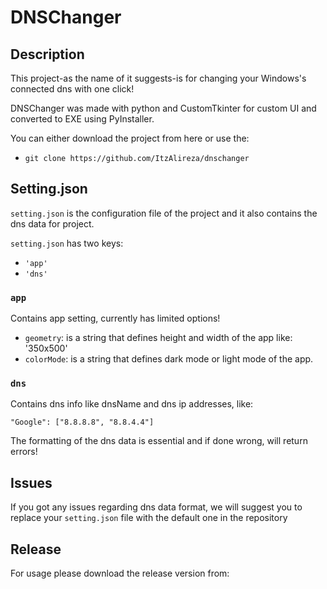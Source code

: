 # DNSChanger
## Description

This project-as the name of it suggests-is for changing your Windows's connected dns with one click!

DNSChanger was made with python and CustomTkinter for custom UI and converted to EXE using PyInstaller.

You can either download the project from here or use the:
- ```git clone https://github.com/ItzAlireza/dnschanger```

## Setting.json
`setting.json` is the configuration file of the project and it also contains the dns data for project.

`setting.json` has two keys:
- `'app'`
- `'dns'`

### `app`
Contains app setting, currently has limited options!
- `geometry`: is a string that defines height and width of the app like: '350x500'
- `colorMode`: is a string that defines dark mode or light mode of the app.
### `dns`
Contains dns info like dnsName and dns ip addresses, like:
```
"Google": ["8.8.8.8", "8.8.4.4"]
```
The formatting of the dns data is essential and if done wrong, will return errors!

## Issues
If you got any issues regarding dns data format, we will suggest you to replace your `setting.json` file with the default one in the repository

## Release
For usage please download the release version from:
